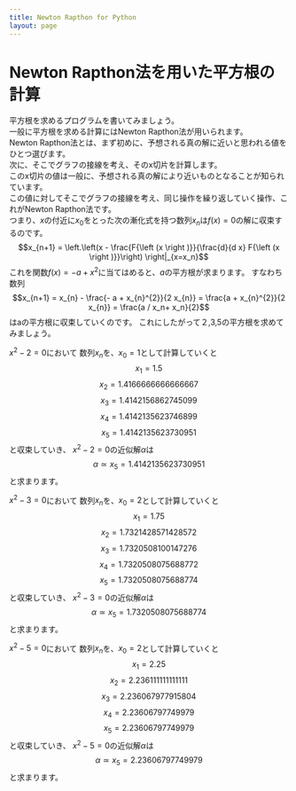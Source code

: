 ```yaml
---
title: Newton Rapthon for Python
layout: page
---
```




# Newton Rapthon法を用いた平方根の計算

平方根を求めるプログラムを書いてみましょう。  
一般に平方根を求める計算にはNewton Rapthon法が用いられます。  
Newton Rapthon法とは、まず初めに、予想される真の解に近いと思われる値をひとつ選びます。  
次に、そこでグラフの接線を考え、そのx切片を計算します。  
このx切片の値は一般に、予想される真の解により近いものとなることが知られています。  
この値に対してそこでグラフの接線を考え、同じ操作を繰り返していく操作、これがNewton Rapthon法です。  
つまり、$x$の付近に$x_0$をとった次の漸化式を持つ数列$x_n$は$f(x)=0$の解に収束するのです。
$$x_{n+1} = \left.\left(x - \frac{F{\left (x \right )}}{\frac{d}{d x} F{\left (x \right )}}\right) \right|_{x=x_n}$$
これを関数$f(x) = - a + x^{2}$に当てはめると、$a$の平方根が求まります。
すなわち数列
$$x_{n+1} = x_{n} - \frac{- a + x_{n}^{2}}{2 x_{n}} = \frac{a + x_{n}^{2}}{2 x_{n}} = \frac{a / x_n+ x_n}{2}$$
はaの平方根に収束していくのです。
これにしたがって２,3,5の平方根を求めてみましょう。



$x^{2} - 2=0$において
数列$x_n$を、$x_0 = 1$として計算していくと
$$x_1 = 1.5$$
$$x_2 = 1.4166666666666667$$
$$x_3 = 1.4142156862745099$$
$$x_4 = 1.4142135623746899$$
$$x_5 = 1.4142135623730951$$
と収束していき、
$x^{2} - 2 = 0$の近似解$α$は
$$α \simeq x_5 = 1.4142135623730951$$
と求まります。



$x^{2} - 3=0$において
数列$x_n$を、$x_0 = 2$として計算していくと
$$x_1 = 1.75$$
$$x_2 = 1.7321428571428572$$
$$x_3 = 1.7320508100147276$$
$$x_4 = 1.7320508075688772$$
$$x_5 = 1.7320508075688774$$
と収束していき、
$x^{2} - 3 = 0$の近似解$α$は
$$α \simeq x_5 = 1.7320508075688774$$
と求まります。



$x^{2} - 5=0$において
数列$x_n$を、$x_0 = 2$として計算していくと
$$x_1 = 2.25$$
$$x_2 = 2.236111111111111$$
$$x_3 = 2.236067977915804$$
$$x_4 = 2.23606797749979$$
$$x_5 = 2.23606797749979$$
と収束していき、
$x^{2} - 5 = 0$の近似解$α$は
$$α \simeq x_5 = 2.23606797749979$$
と求まります。


